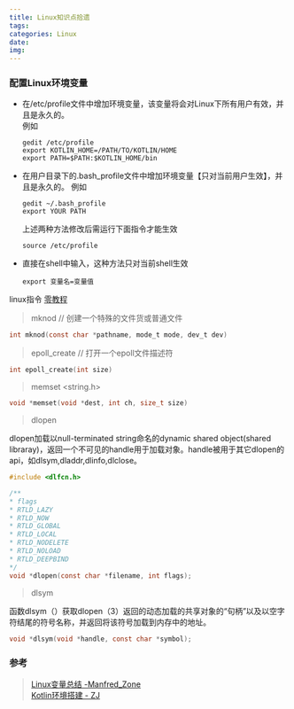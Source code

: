 ```yaml
---
title: Linux知识点拾遗
tags:
categories: Linux
date:
img:
---
```


### 配置Linux环境变量

- 在/etc/profile文件中增加环境变量，该变量将会对Linux下所有用户有效，并且是永久的。  
  例如

  ```vim
  gedit /etc/profile
  export KOTLIN_HOME=/PATH/TO/KOTLIN/HOME
  export PATH=$PATH:$KOTLIN_HOME/bin
  ``` 

- 在用户目录下的.bash_profile文件中增加环境变量【只对当前用户生效】，并且是永久的。
  例如

  ```vim
  gedit ~/.bash_profile
  export YOUR PATH
  ```

  上述两种方法修改后需运行下面指令才能生效

  ```vim
  source /etc/profile
  ```

- 直接在shell中输入，这种方法只对当前shell生效
  
  ```vim
  export 变量名=变量值
  ```

linux指令 [零教程]("http://www.lingjiaocheng.com/d/unix_system_calls_mknod-html/94/4869")  
> mknod // 创建一个特殊的文件货或普通文件

```c
int mknod(const char *pathname, mode_t mode, dev_t dev)
```

> epoll_create // 打开一个epoll文件描述符

```c
int epoll_create(int size)
```

> memset <string.h>

```c
void *memset(void *dest, int ch, size_t size)
```

> dlopen

dlopen加载以null-terminated string命名的dynamic shared object(shared libraray)，返回一个不可见的handle用于加载对象。handle被用于其它dlopen的api，如dlsym,dladdr,dlinfo,dlclose。

```c
#include <dlfcn.h>

/**
* flags
* RTLD_LAZY
* RTLD_NOW
* RTLD_GLOBAL
* RTLD_LOCAL
* RTLD_NODELETE
* RTLD_NOLOAD
* RTLD_DEEPBIND
*/
void *dlopen(const char *filename, int flags);
```

> dlsym

函数dlsym（）获取dlopen（3）返回的动态加载的共享对象的“句柄”以及以空字符结尾的符号名称，并返回将该符号加载到内存中的地址。

```c
void *dlsym(void *handle, const char *symbol);
```

### 参考

> [Linux变量总结 -Manfred_Zone](https://www.jianshu.com/p/ac2bc0a3d74)  
> [Kotlin环境搭建 - ZJ](https://laobadao.github.io/2017/06/15/kotlin-command-line/index.html)
  